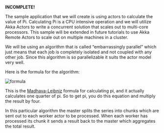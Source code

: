 **INCOMPLETE!**

The sample application that we will create is using actors to calculate the value of Pi. Calculating Pi is a CPU intensive operation and we will utilize Akka Actors to write a concurrent solution that scales out to multi-core processors. This sample will be extended in future tutorials to use Akka Remote Actors to scale out on multiple machines in a cluster.

We will be using an algorithm that is called “embarrassingly parallel” which just means that each job is completely isolated and not coupled with any other job. Since this algorithm is so parallelizable it suits the actor model very well.

Here is the formula for the algorithm:

![formula ](http://i.imgur.com/qhXgW9D.png)


This is the [Madhava-Leibniz](https://en.wikipedia.org/wiki/Leibniz_formula_for_%CF%80) formula for calculating pi, and it actually calculates one quarter of pi. So to get pi, you do this equation and multiply the result by four.

In this particular algorithm the master splits the series into chunks which are sent out to each worker actor to be processed. When each worker has processed its chunk it sends a result back to the master which aggregates the total result.
